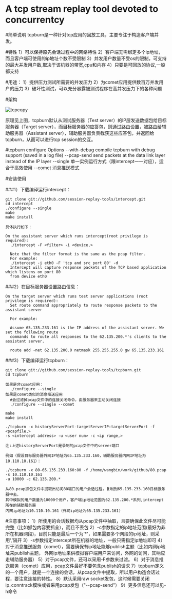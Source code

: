 # A tcp stream replay tool devoted to concurrentcy


#简单说明
tcpburn是一种针对tcp应用的回放工具，主要专注于构造客户端并发。


#特性
    1）可以保持原先会话过程中的网络特性
	2）客户端无需绑定多个ip地址，而且客户端可使用的ip地址个数不受限制
	3）并发用户数量不受os的限制，可支持的最大并发用户数,取决于该机器的带宽,cpu和内存
	4）只要是可回放的协议,一般都支持


#用途：
    1）提供压力测试所需要的并发压力
    2）为comet应用提供数百万并发用户的压力
    3）破坏性测试，可以充分暴露被测试程序在高并发压力下的各种问题


#架构

![tcpcopy](https://raw.github.com/wangbin579/auxiliary/master/images/tcpburn.GIF)

原理见上图，tcpburn默认从测试服务器（Test server）的IP层发送数据包给目标服务器（Target server），而目标服务器的应答包，则通过路由设置，被路由给辅助服务器（Assistant server），辅助服务器负责截获这些应答包，并返回给tcpburn，从而可以进行tcp session的交互。


#tcpburn configure Options
    --with-debug      compile tcpburn with debug support (saved in a log file)
    --pcap-send       send packets at the data link layer instead of the IP layer
    --single          单一实例运行方式（跟intercept一一对应），适合于高效使用
    --comet           消息推送模式

#安装使用

###1）下载编译运行intercept：

	git clone git://github.com/session-replay-tools/intercept.git
	cd intercept
	./configure --single  
	make
	make install
	
	具体执行如下：
	
	On the assistant server which runs intercept(root privilege is required):
	  ./intercept -F <filter> -i <device,> 
	
	  Note that the filter format is the same as the pcap filter.
	  For example:
	  ./intercept -i eth0 -F 'tcp and src port 80' -d
	  Intercept will capture response packets of the TCP based application which listens on port 80 
	  from device eth0 

###2）在目标服务器设置路由信息：

	On the target server which runs test server applications (root privilege is required):
	  Set route command appropriately to route response packets to the assistant server
	
	  For example:
	
	  Assume 65.135.233.161 is the IP address of the assistant server. We set the following route 
	  commands to route all responses to the 62.135.200.*'s clients to the assistant server.
	
	  route add -net 62.135.200.0 netmask 255.255.255.0 gw 65.135.233.161


###3）下载编译运行tcpburn：

	git clone git://github.com/session-replay-tools/tcpburn.git
	cd tcpburn

	如果是非comet应用：
	  ./configure --single 
	如果是comet类似的消息推送应用
	  #会过滤掉pcap文件中的连接关闭命令，由服务器来主动关闭连接
	  ./configure --single --comet  
	
	make
	make install
	
	./tcpburn -x historyServerPort-targetServerIP:targetServerPort -f <pcapfile,> 
    -s <intercept address> -u <user num> -c <ip range,>
	
	注:上述historyServerPort是录制的pcap文件中的server端口
	
	例如（假设目标服务器外网IP地址为65.135.233.160，辅助服务器内网IP地址为10.110.10.161）：
	
	./tcpburn -x 80-65.135.233.160:80 -f /home/wangbin/work/github/80.pcap -s 10.110.10.161 
    -u 10000 -c 62.135.200.*
	
	从80.pcap抓包文件中提取出访问80端口的用户会话过程，复制到65.135.233.160目标服务器中去，
    其中模拟的用户数量为10000个用户，客户端ip地址范围为62.135.200.*系列,intercept所在的辅助服务器
    内网ip地址为10.110.10.161（外网ip地址为65.135.233.161)


#注意事项：
	1）所使用的会话数据均从pcap文件中抽取，且要确保此文件尽可能完整（比如抓包内容要抓全），而且不丢包
	2）-c参数指定的ip地址范围(最好为非所在机器网段)，目前只能是最后一个为‘*'，如果需要多个网段的ip地址，则采用‘,’隔开
	3）-s参数指定intercept所在机器的地址，一般只需指定ip地址即可
	4）对于消息推送服务（comet），需要确保有ip地址能够publish主题（比如内网ip地址来publish主题，
       外网ip地址来供模拟客户端用户来访问，外网的访问，其响应走辅助服务器）
	5）对于pcap文件，还可以采用-F参数来过滤。
	6）对于消息推送服务（comet）应用，pcap文件最好不要包含publish的请求
	7）tcpburn定义的一个用户，就是一个连接的会话，从pcap文件中提取，所以用户构造会话过程，要注意连接的特性。
	8）默认采用raw socket发包，这时候需要关闭ip_conntrack模块或者采用pcap发包（"--pcap-send"）
	9）更多信息还可以见-h命令

